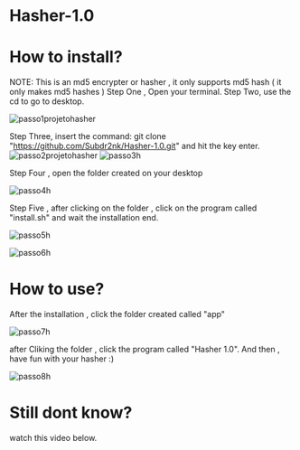 # Hasher-1.0

# How to install?


NOTE: This is an md5 encrypter or hasher , it only supports md5 hash ( it only makes md5 hashes  ) 
Step One , Open your terminal.
Step Two, use the cd to go to desktop.


![passo1projetohasher](https://github.com/Subdr2nk/Hasher-1.0/assets/136206803/57aa0199-b665-4932-9f89-3834f1d094d6)

Step Three, insert the command: git clone "https://github.com/Subdr2nk/Hasher-1.0.git" and hit the key enter.
![passo2projetohasher](https://github.com/Subdr2nk/Hasher-1.0/assets/136206803/071b4d83-aa58-4121-bb68-8ed3a949dfd0)
![passo3h](https://github.com/Subdr2nk/Hasher-1.0/assets/136206803/cf891afb-644f-4380-a31d-9a0f1e801135)


Step Four , open the folder created on your desktop


![passo4h](https://github.com/Subdr2nk/Hasher-1.0/assets/136206803/52065c95-50c7-41d8-b77f-12d33d2d789c)


Step Five , after clicking on the folder , click on the program called "install.sh" and wait the installation end.


![passo5h](https://github.com/Subdr2nk/Hasher-1.0/assets/136206803/6f2ba892-701c-450a-b06a-7014d66e828e)



![passo6h](https://github.com/Subdr2nk/Hasher-1.0/assets/136206803/a56bcc13-3fad-4d39-81de-1d716597b1e8)



# How to use?

After the installation , click the folder created called "app"



![passo7h](https://github.com/Subdr2nk/Hasher-1.0/assets/136206803/80699857-38c8-4ebd-9466-4b56048a97b5)

after Cliking the folder , click the program called "Hasher 1.0". And then , have fun with your hasher :)


![passo8h](https://github.com/Subdr2nk/Hasher-1.0/assets/136206803/d474229d-524b-456a-ade0-464341c9df84)



# Still dont know?

watch this video below.



